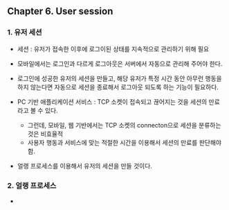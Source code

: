 ## Chapter 6. User session

### 1. 유저 세션 

* 세션 : 유저가 접속한 이후에 로그이된 상태를 지속적으로 관리하기 위해 필요

* 모바일에서는 로그인과 다르게 로그아웃은 서버에서 자동으로 관리해 주어야 한다.

* 로그인에 성공한 유저의 세션을 만들고, 해당 유저가 특정 시간 동안 아무런 행동을 하지 않는다면 자동으로 세션을 종료해서 로그아웃 되도록 하는 기능이 필요하다.

* PC 기반 애플리케이션 서비스 : TCP 소켓이 접속되고 끊어지는 것을 세션의 만료라고 볼 수 있다.
    
    * 그런데, 모바일, 웹 기반에서는 TCP 소켓의 connecton으로 세션을 분류하는 것은 비효율적
    * 사용자 행동과 서비스에 맞는 적절한 시간을 이용해서 세션의 만료를 판단해야 함.

* 얼랭 프로세스를 이용해서 유저의 세션을 만들 것이다.

### 2. 얼랭 프로세스

* 